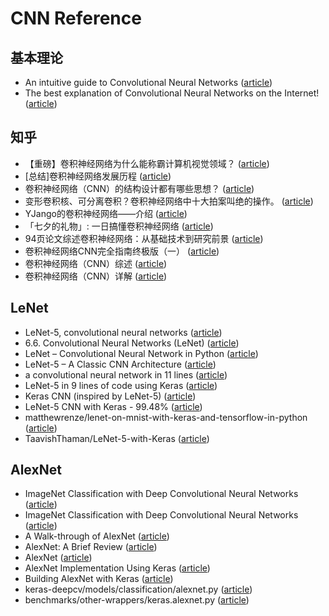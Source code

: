 # CNN Reference

## 基本理论

- An intuitive guide to Convolutional Neural Networks ([article](https://www.freecodecamp.org/news/an-intuitive-guide-to-convolutional-neural-networks-260c2de0a050/))
- The best explanation of Convolutional Neural Networks on the Internet! ([article](https://medium.com/technologymadeeasy/the-best-explanation-of-convolutional-neural-networks-on-the-internet-fbb8b1ad5df8))

## 知乎

- 【重磅】卷积神经网络为什么能称霸计算机视觉领域？ ([article](https://zhuanlan.zhihu.com/p/36160648))
- [总结]卷积神经网络发展历程 ([article](https://zhuanlan.zhihu.com/p/76275427))
- 卷积神经网络（CNN）的结构设计都有哪些思想？ ([article](https://www.zhihu.com/question/312556066/answer/600228264))
- 变形卷积核、可分离卷积？卷积神经网络中十大拍案叫绝的操作。 ([article](https://zhuanlan.zhihu.com/p/28749411))
- YJango的卷积神经网络——介绍 ([article](https://zhuanlan.zhihu.com/p/27642620))
- 「七夕的礼物」: 一日搞懂卷积神经网络 ([article](https://zhuanlan.zhihu.com/p/28863709))
- 94页论文综述卷积神经网络：从基础技术到研究前景 ([article](https://zhuanlan.zhihu.com/p/35388569))
- 卷积神经网络CNN完全指南终极版（一） ([article](https://zhuanlan.zhihu.com/p/27908027))
- 卷积神经网络（CNN）综述 ([article](https://zhuanlan.zhihu.com/p/51678022))
- 卷积神经网络（CNN）详解 ([article](https://zhuanlan.zhihu.com/p/47184529))

## LeNet

- LeNet-5, convolutional neural networks ([article](http://yann.lecun.com/exdb/lenet/))
- 6.6. Convolutional Neural Networks (LeNet) ([article](https://www.d2l.ai/chapter_convolutional-neural-networks/lenet.html))
- LeNet – Convolutional Neural Network in Python ([article](https://www.pyimagesearch.com/2016/08/01/lenet-convolutional-neural-network-in-python/))
- LeNet-5 – A Classic CNN Architecture ([article](https://engmrk.com/lenet-5-a-classic-cnn-architecture/))
- a convolutional neural network in 11 lines ([article](https://adventuresinmachinelearning.com/keras-tutorial-cnn-11-lines/))
- LeNet-5 in 9 lines of code using Keras ([article](https://medium.com/@mgazar/lenet-5-in-9-lines-of-code-using-keras-ac99294c8086))
- Keras CNN (inspired by LeNet-5) ([article](https://www.kaggle.com/ftence/keras-cnn-inspired-by-lenet-5))
- LeNet-5 CNN with Keras - 99.48% ([article](https://www.kaggle.com/curiousprogrammer/lenet-5-cnn-with-keras-99-48))
- matthewrenze/lenet-on-mnist-with-keras-and-tensorflow-in-python ([article](https://github.com/matthewrenze/lenet-on-mnist-with-keras-and-tensorflow-in-python))
- TaavishThaman/LeNet-5-with-Keras ([article](https://github.com/TaavishThaman/LeNet-5-with-Keras))

## AlexNet

- ImageNet Classification with Deep Convolutional Neural Networks ([article](https://papers.nips.cc/paper/4824-imagenet-classification-with-deep-convolutional-neural-networks.pdf))
- ImageNet Classification with Deep Convolutional Neural Networks ([article](http://vision.stanford.edu/teaching/cs231b_spring1415/slides/alexnet_tugce_kyunghee.pdf))
- A Walk-through of AlexNet ([article](https://medium.com/@smallfishbigsea/a-walk-through-of-alexnet-6cbd137a5637))
- AlexNet: A Brief Review ([article](https://medium.com/ai-research-lab-kampala/alexnet-a-brief-review-14979ce7cc84))
- AlexNet ([article](http://dandxy89.github.io/ImageModels/alexnet/))
- AlexNet Implementation Using Keras ([article](https://engmrk.com/alexnet-implementation-using-keras/))
- Building AlexNet with Keras ([article](https://www.mydatahack.com/building-alexnet-with-keras/))
- keras-deepcv/models/classification/alexnet.py ([article](https://github.com/eweill/keras-deepcv/blob/master/models/classification/alexnet.py))
- benchmarks/other-wrappers/keras.alexnet.py ([article](https://github.com/tensorpack/benchmarks/blob/master/other-wrappers/keras.alexnet.py))